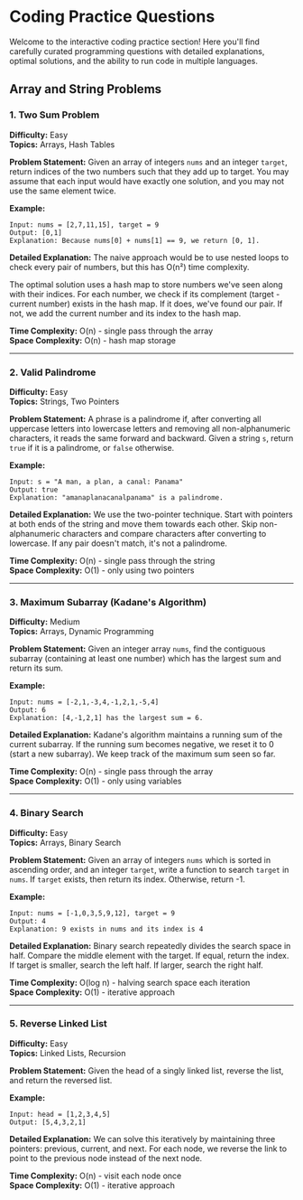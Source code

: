 # Coding Practice Questions

Welcome to the interactive coding practice section! Here you'll find carefully curated programming questions with detailed explanations, optimal solutions, and the ability to run code in multiple languages.

## Array and String Problems

### 1. Two Sum Problem
**Difficulty:** Easy  
**Topics:** Arrays, Hash Tables

**Problem Statement:**
Given an array of integers `nums` and an integer `target`, return indices of the two numbers such that they add up to target. You may assume that each input would have exactly one solution, and you may not use the same element twice.

**Example:**
```
Input: nums = [2,7,11,15], target = 9
Output: [0,1]
Explanation: Because nums[0] + nums[1] == 9, we return [0, 1].
```

**Detailed Explanation:**
The naive approach would be to use nested loops to check every pair of numbers, but this has O(n²) time complexity. 

The optimal solution uses a hash map to store numbers we've seen along with their indices. For each number, we check if its complement (target - current number) exists in the hash map. If it does, we've found our pair. If not, we add the current number and its index to the hash map.

**Time Complexity:** O(n) - single pass through the array  
**Space Complexity:** O(n) - hash map storage

<div class="code-practice-container">
<div class="question-id" data-question="two-sum"></div>
</div>

---

### 2. Valid Palindrome
**Difficulty:** Easy  
**Topics:** Strings, Two Pointers

**Problem Statement:**
A phrase is a palindrome if, after converting all uppercase letters into lowercase letters and removing all non-alphanumeric characters, it reads the same forward and backward. Given a string `s`, return `true` if it is a palindrome, or `false` otherwise.

**Example:**
```
Input: s = "A man, a plan, a canal: Panama"
Output: true
Explanation: "amanaplanacanalpanama" is a palindrome.
```

**Detailed Explanation:**
We use the two-pointer technique. Start with pointers at both ends of the string and move them towards each other. Skip non-alphanumeric characters and compare characters after converting to lowercase. If any pair doesn't match, it's not a palindrome.

**Time Complexity:** O(n) - single pass through the string  
**Space Complexity:** O(1) - only using two pointers

<div class="code-practice-container">
<div class="question-id" data-question="valid-palindrome"></div>
</div>

---

### 3. Maximum Subarray (Kadane's Algorithm)
**Difficulty:** Medium  
**Topics:** Arrays, Dynamic Programming

**Problem Statement:**
Given an integer array `nums`, find the contiguous subarray (containing at least one number) which has the largest sum and return its sum.

**Example:**
```
Input: nums = [-2,1,-3,4,-1,2,1,-5,4]
Output: 6
Explanation: [4,-1,2,1] has the largest sum = 6.
```

**Detailed Explanation:**
Kadane's algorithm maintains a running sum of the current subarray. If the running sum becomes negative, we reset it to 0 (start a new subarray). We keep track of the maximum sum seen so far.

**Time Complexity:** O(n) - single pass through the array  
**Space Complexity:** O(1) - only using variables

<div class="code-practice-container">
<div class="question-id" data-question="maximum-subarray"></div>
</div>

---

### 4. Binary Search
**Difficulty:** Easy  
**Topics:** Arrays, Binary Search

**Problem Statement:**
Given an array of integers `nums` which is sorted in ascending order, and an integer `target`, write a function to search `target` in `nums`. If `target` exists, then return its index. Otherwise, return -1.

**Example:**
```
Input: nums = [-1,0,3,5,9,12], target = 9
Output: 4
Explanation: 9 exists in nums and its index is 4
```

**Detailed Explanation:**
Binary search repeatedly divides the search space in half. Compare the middle element with the target. If equal, return the index. If target is smaller, search the left half. If larger, search the right half.

**Time Complexity:** O(log n) - halving search space each iteration  
**Space Complexity:** O(1) - iterative approach

<div class="code-practice-container">
<div class="question-id" data-question="binary-search"></div>
</div>

---

### 5. Reverse Linked List
**Difficulty:** Easy  
**Topics:** Linked Lists, Recursion

**Problem Statement:**
Given the head of a singly linked list, reverse the list, and return the reversed list.

**Example:**
```
Input: head = [1,2,3,4,5]
Output: [5,4,3,2,1]
```

**Detailed Explanation:**
We can solve this iteratively by maintaining three pointers: previous, current, and next. For each node, we reverse the link to point to the previous node instead of the next node.

**Time Complexity:** O(n) - visit each node once  
**Space Complexity:** O(1) - iterative approach

<div class="code-practice-container">
<div class="question-id" data-question="reverse-linked-list"></div>
</div>
